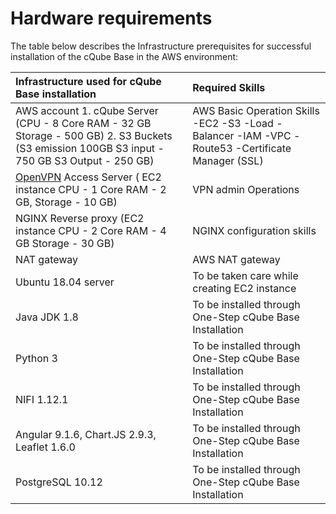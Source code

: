 # Hardware requirements

The table below describes the Infrastructure prerequisites for successful installation of the cQube Base in the AWS environment:

|**Infrastructure used for cQube Base installation** |**Required Skills** |
| :--- | :--- |
| AWS account 1. cQube Server \(CPU - 8 Core RAM - 32 GB Storage - 500 GB\) 2. S3 Buckets \(S3 emission 100GB S3 input - 750 GB S3 Output - 250 GB\) | AWS Basic Operation Skills -EC2 -S3 -Load -Balancer -IAM -VPC -Route53 -Certificate Manager \(SSL\) |
| [OpenVPN](https://aws.amazon.com/blogs/awsmarketplace/setting-up-openvpn-access-server-in-amazon-vpc/) Access Server \( EC2 instance CPU - 1 Core RAM - 2 GB, Storage - 10 GB\) | VPN admin Operations |
| NGINX Reverse proxy \(EC2 instance CPU - 2 Core RAM - 4 GB Storage - 30 GB\) | NGINX configuration skills |
| NAT gateway | AWS NAT gateway |
| Ubuntu 18.04 server | To be taken care while creating EC2 instance |
| Java JDK 1.8 | To be installed through One-Step cQube Base Installation |
| Python 3 | To be installed through One-Step cQube Base Installation |
| NIFI 1.12.1 | To be installed through One-Step cQube Base Installation |
| Angular 9.1.6, Chart.JS 2.9.3, Leaflet 1.6.0 | To be installed through One-Step cQube Base Installation |
| PostgreSQL 10.12 | To be installed through One-Step cQube Base Installation |

